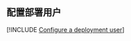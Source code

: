 ## 配置部署用户
<a id="configure-a-deployment-user" class="xliff"></a>  

[!INCLUDE [Configure a deployment user](configure-deployment-user-no-h.md)]
